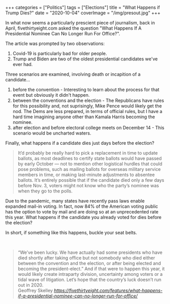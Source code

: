 +++
categories = ["Politics"]
tags = ["Elections"]
title = "What Happens if Trump Dies?"
date = "2020-10-04"
coverImage = "/img/presout.jpg"
+++

In what now seems a particularly prescient piece of journalism, back in April, fivethirtyeight.com asked the question "What Happens If A Presidential Nominee Can No Longer Run For Office?". 

<!--more-->

The article was prompted by two observations:
1. Covid-19 is particularly bad for older people.
1. Trump and Biden are two of the oldest presidential candidates we've ever had.

Three scenarios are examined, involving death or incapition of a candidate...
1. before the convention - Interesting to learn about the process for that event but obviously it didn't happen.
1. between the conventions and the election - The Republicans have rules for this possibility and, not suprisingly, Mike Pence would likely get the nod. The Dems are less prepared, in terms of official rules, but I have a hard time imagining anyone other than Kamala Harris becoming the nominee.
1. after election and before electoral college meets on December 14 - This scenario would be uncharted waters.

Finally, what happens if a candidate dies just days before the election?

> It’d probably be really hard to pick a replacement in time to update ballots, as most deadlines to certify state ballots would have passed by early October — not to mention other logistical hurdles that could pose problems, such as mailing ballots for overseas military service members in time, or making last-minute adjustments to absentee ballots. It’s entirely possible that if the candidate died only a few days before Nov. 3, voters might not know who the party’s nominee was when they go to the polls.

Due to the pandemic, many states have recently pass laws enable expanded mail-in voting. In fact, now 84% of the American voting public has the option to vote by mail and are doing so at an unprecedented rate this year.
What happens if the candidate you already voted for dies before the election?

In short, if something like this happens, buckle your seat belts.

<br>

<blockquote class="quoteback" darkmode="" data-title="What%20Happens%20If%20A%20Presidential%20Nominee%20Can%20No%20Longer%20Run%20For%20Office%3F" data-author="Geoffrey Skelley" cite="https://fivethirtyeight.com/features/what-happens-if-a-presidential-nominee-can-no-longer-run-for-office/">
                      “We’ve been lucky. We have actually had some presidents who have died shortly after taking office but not somebody who died either between the convention and the election, or after being elected and becoming the president-elect.” And if that were to happen this year, it would likely create intraparty division, uncertainty among voters or a tidal wave of litigation. Let’s hope that the country’s luck doesn’t run out in 2020.
                      <footer>Geoffrey Skelley <cite><a href="https://fivethirtyeight.com/features/what-happens-if-a-presidential-nominee-can-no-longer-run-for-office/">https://fivethirtyeight.com/features/what-happens-if-a-presidential-nominee-can-no-longer-run-for-office/</a></cite></footer>
                      </blockquote>
                      <script note="" src="https://cdn.jsdelivr.net/gh/Blogger-Peer-Review/quotebacks@1/quoteback.js"></script>
